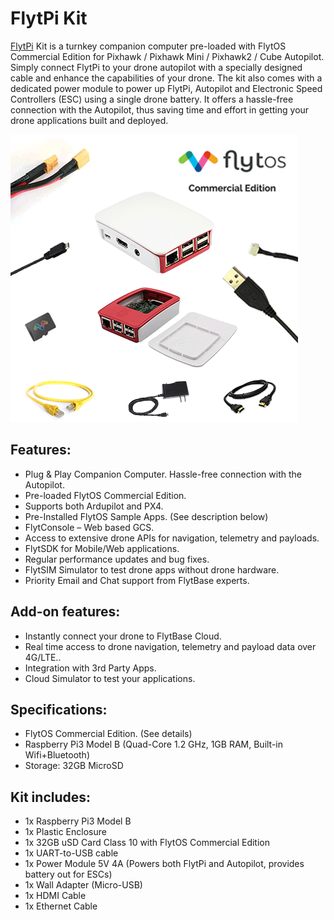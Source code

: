 # FlytPi Kit 

[FlytPi](https://flytbase.com/product/flytpi/) Kit is a turnkey companion computer pre-loaded with FlytOS Commercial Edition for Pixhawk / Pixhawk Mini / Pixhawk2 / Cube Autopilot.
Simply connect FlytPi to your drone autopilot with a specially designed cable and enhance the capabilities of your drone. 
The kit also comes with a dedicated power module to power up FlytPi, Autopilot and Electronic Speed Controllers (ESC)
using a single drone battery. It offers a hassle-free connection with the Autopilot, thus saving time and effort in getting 
your drone applications built and deployed.

![](../../assets/flytPi.png)

## Features:


* Plug & Play Companion Computer. Hassle-free connection with the Autopilot.
* Pre-loaded FlytOS Commercial Edition.
* Supports both Ardupilot and PX4.
* Pre-Installed FlytOS Sample Apps. (See description below)
* FlytConsole – Web based GCS.
* Access to extensive drone APIs for navigation, telemetry and payloads.
* FlytSDK for Mobile/Web applications.
* Regular performance updates and bug fixes.
* FlytSIM Simulator to test drone apps without drone hardware.
* Priority Email and Chat support from FlytBase experts.

## Add-on features:


* Instantly connect your drone to FlytBase Cloud.
* Real time access to drone navigation, telemetry and payload data over 4G/LTE..
* Integration with 3rd Party Apps.
* Cloud Simulator to test your applications.
 
## Specifications:

* FlytOS Commercial Edition. (See details)
* Raspberry Pi3 Model B (Quad-Core 1.2 GHz, 1GB RAM, Built-in Wifi+Bluetooth)
* Storage: 32GB MicroSD
 
## Kit includes:

* 1x Raspberry Pi3 Model B
* 1x Plastic Enclosure
* 1x 32GB uSD Card Class 10 with FlytOS Commercial Edition
* 1x UART-to-USB cable
* 1x Power Module 5V 4A (Powers both FlytPi and Autopilot, provides battery out for ESCs)
* 1x Wall Adapter (Micro-USB)
* 1x HDMI Cable
* 1x Ethernet Cable
